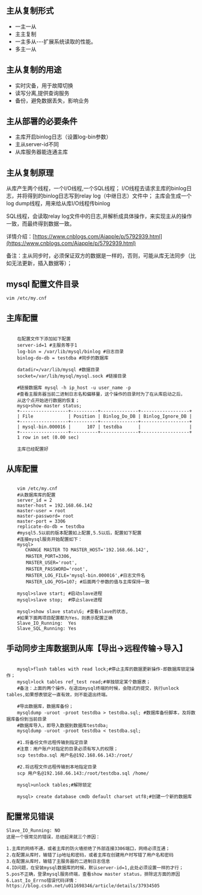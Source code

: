 ## 主从复制形式
+ 一主一从
+ 主主复制
+ 一主多从---扩展系统读取的性能。
+ 多主一从

## 主从复制的用途
- 实时灾备，用于故障切换
- 读写分离,提供查询服务
- 备份，避免数据丢失，影响业务

## 主从部署的必要条件
+ 主库开启binlog日志（设置log-bin参数）
+ 主从server-id不同
+ 从库服务器能连通主库

## 主从复制原理
从库产生两个线程，一个I/O线程,一个SQL线程；
I/O线程去请求主库的binlog日志，并将得到的binlog日志写到relay log（中继日志）文件中；
主库会生成一个log dump线程，用来给从库I/O线程传binlog

SQL线程，会读取relay log文件中的日志,并解析成具体操作，来实现主从的操作一致，而最终得到数据一致。

详情介绍：[https://www.cnblogs.com/Aiapple/p/5792939.html](https://www.cnblogs.com/Aiapple/p/5792939.html)

备注：主从同步时，必须保证双方的数据是一样的，否则，可能从库无法同步（比如无法更新，插入数据等）；

## mysql 配置文件目录
`vim /etc/my.cnf`
## 主库配置
```

	在配置文件下添加如下配置
	server-id=1 #主服务等于1
	log-bin = /var/lib/mysql/binlog #日志目录
	binlog-do-db = testdba #同步的数据库

	datadir=/var/lib/mysql #数据目录
	socket=/var/lib/mysql/mysql.sock #链接目录

	#链接数据库 mysql -h ip_host -u user_name -p
	#查看主服务器当前二进制日志名和偏移量，这个操作的目录时为了在从库启动之后，
	从这个点开始进行数据的恢复；
	mysq>show master status;
	+------------------+----------+--------------+------------------+
	| File             | Position | Binlog_Do_DB | Binlog_Ignore_DB |
	+------------------+----------+--------------+------------------+
	| mysql-bin.000016 |      107 | testdba      |                  |
	+------------------+----------+--------------+------------------+
	1 row in set (0.00 sec)
	
	主库已经配置好
```

## 从库配置 
```	

	vim /etc/my.cnf
	#从数据库库的配置
	server_id = 2
	master-host = 192.168.66.142
	master-user = root
	master-password= root
	master-port = 3306
	replicate-do-db = testdba
	#mysql5.5以前的版本配置如上配置,5.5以后，配置如下配置
	#连接mysql服务开始配置如下：
	mysql>
	   CHANGE MASTER TO MASTER_HOST='192.168.66.142',
	　　MASTER_PORT=3306,
	　　MASTER_USER='root',
	　　MASTER_PASSWORD='root',
	　　MASTER_LOG_FILE='mysql-bin.000016',#日志文件名
	　　MASTER_LOG_POS=107; #后面两个参数的值与主库保持一致

	mysql>slave start; #启动slave进程
	mysql>slave stop;  #停止slave进程

	mysql>show slave statu\G; #查看slave的状态,
	#如果下面两项目配置都为Yes，则表示配置正确
	Slave_IO_Running:  Yes
	Slave_SQL_Running: Yes
```

## 手动同步主库数据到从库【导出->远程传输->导入】

```
	
	mysql>flush tables with read lock;#停止主库的数据更新操作-即数据库锁定操作；
	mysql>lock tables ref_test read;#单独锁定某个数据表；
	#备注：上面的两个操作，在退出mysql终端的时候，会隐式的提交，执行unlock tables,如果想表锁定一直有效，则不能退出终端。

	#导出数据库，数据库备份；
	mysqldump -uroot -proot testdba > testdba.sql; #数据库备份脚本，及将数据库备份到当前目录
	#数据库导入，即导入数据到数据库testdba;
	mysqldump -uroot -proot testdba < testdba.sql;

	#1.将备份文件远程传输到指定目录
	#注意：用户账户对指定的目录必须有写入的权限；
	scp testdba.sql 用户名@192.168.66.143:/root/

	#2.将远程文件远程传输到本地指定目录
	scp 用户名@192.168.66.143:/root/testdba.sql /home/ 

	mysql>unlock tables;#解除锁定

	mysql> create database cmdb default charset utf8;#创建一个新的数据库

```


## 配置常见错误

	Slave_IO_Running: NO
	这是一个很常见的错误，总结起来就三个原因：

	1.主库的网络不通，或者主库的防火墙拒绝了外部连接3306端口，网络必须互通；
	2.在配置从库时，输错了ip地址和密码，或者主库在创建用户时写错了用户名和密码
	3.在配置从库时，输错了主服务器的二进制日志信息
	4.ID问题，在安装mysql数据库的时候，默认server-id=1,此处必须设置一样的才行；
	5.pos不正确，登录mysql服务终端，查看show master status，排除这方面的原因
	6.Last_Io_Errno错误代码详情：https://blog.csdn.net/u011698346/article/details/37934505




